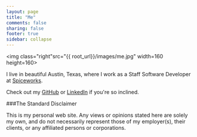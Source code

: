 ```yaml
---
layout: page
title: "Me"
comments: false
sharing: false
footer: true
sidebar: collapse
---
```


<img class="right"src="{{ root_url}}/images/me.jpg" width=160 height=160>

I live in beautiful Austin, Texas, where I work as a Staff Software Developer
at [Spiceworks](https://www.spiceworks.com/).

Check out my [GitHub](https://github.com/LeeXGreen) or
[LinkedIn](https://www.linkedin.com/in/leexgreen) if you're so inclined.

###The Standard Disclaimer

This is my personal web site. Any views or opinions stated here are solely my
own, and do not necessarily represent those of my employer(s), their clients,
or any affiliated persons or corporations.
